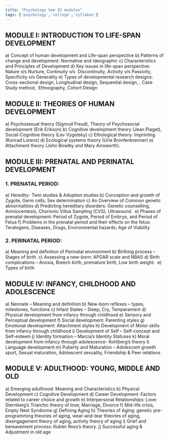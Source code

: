 ```yaml
---
title: "Psychology Sem IV modules"
tags: ['psychology','college','syllabus']
---
```



## MODULE I: INTRODUCTION TO LIFE-SPAN DEVELOPMENT
a) Concept of human development and Life-span perspective
b) Patterns of change and development: Normative and Ideographic
c) Characteristics  and Principles of Development
d) Key issues in life-span perspective: Nature v/s Nurture, Continuity v/s  Discontinuity,
Activity v/s Passivity, Specificity v/s Generality
e) Types of developmental research designs: Cross-sectional design, Longitudinal design, Sequential design, , Case Study method,  Ethnography, Cohort Design

## MODULE II: THEORIES OF HUMAN DEVELOPMENT
a) Psychosexual theory (Sigmud Freud), Theory of Psychosocial development (Erik
Erikson)
b) Cognitive development theory (Jean Piaget), Social-Cognitive theory (Lev Vygotsky)
c) Ethological theory: Imprinting (Konrad Lorenz)
d) Ecological systems theory (Urie Bronfenbrenner)
e) Attachment theory (John Bowlby and Mary Ainsworth). 

## MODULE III: PRENATAL AND PERINATAL DEVELOPMENT
### 1. PRENATAL PERIOD:  
a) Heredity- Twin studies &amp; Adoption studies
b) Conception and growth of Zygote, Germ cells, Sex determination
c) An Overview of Common genetic abnormalities
d) Predicting hereditary disorders: Genetic counselling, Amniocentesis, Chorionic Villus
Sampling (CVS), Ultrasound. 
e) Phases of prenatal development: Period of Zygote, Period of Embryo, and Period of
Fetus
f) Problems in the prenatal period and their effects on the fetus: Teratogens, Diseases,
Drugs, Environmental hazards; Age of Viability
### 2. PERINATAL PERIOD: 
a) Meaning and definition of Perinatal environment
b) Birthing process – Stages of birth 
c) Assessing a new-born: APGAR scale and NBAS
d) Birth complications – Anoxia, Breech birth, premature birth, Low birth weight. 
e) Types of birth

## MODULE IV: INFANCY, CHILDHOOD AND ADOLESCENCE 
a) Neonate – Meaning and definition
b) New-born reflexes – types, milestones, functions
c) Infant States – Sleep, Cry, Temperament
d) Physical development from infancy through childhood
e) Sensory and Perceptual development
f) Social development: Parenting styles
g) Emotional development: Attachment styles
h) Development of Motor skills from infancy through childhood
i) Development of Self – Self-concept and Self-esteem
j) Identity formation – Marcia’s Identity Statuses
k) Moral development from infancy through adolescence- Kohlberg’s theory
l) Language development
m) Puberty and Maturation – Adolescent growth spurt, Sexual maturation, Adolescent
sexuality, Friendship &amp; Peer relations

## MODULE V: ADULTHOOD: YOUNG, MIDDLE AND OLD 
a) Emerging adulthood: Meaning and Characteristics
b) Physical Development
c) Cognitive Development
d) Career Development: Factors related to career choice and growth
e) Interpersonal Relationships: Love: Sternberg’s Triarchic theory of love; Marriage,
Divorce
f) Mid-life crisis, Empty Nest Syndrome
g) Defining Aging
h) Theories of Aging: genetic pre-programming theories of aging, wear-and-tear theories
of aging, disengagement theory of aging, activity theory of aging
i) Grief and bereavement process: Kubler Ross’s theory.
j) Successful aging &amp; Adjustment in old age
